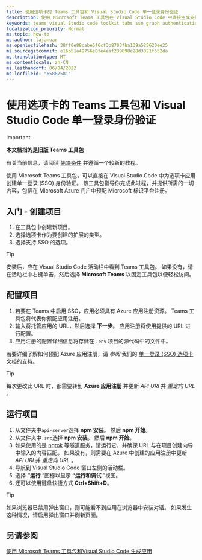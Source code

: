 ```yaml
---
title: 使用选项卡的 Teams 工具包和 Visual Studio Code 单一登录身份验证
description: 使用 Microsoft Teams 工具包在 Visual Studio Code 中直接生成支持单一登录和 Microsoft Graph 调用的选项卡
keywords: teams visual Studio code toolkit tabs sso graph authentication Azure 标识平台
localization_priority: Normal
ms.topic: how-to
ms.author: lajanuar
ms.openlocfilehash: 38ff0e88cabe5f6cf3b8703fba139a525620ee25
ms.sourcegitcommit: e16b51a49756e0fe4eaf239898e28d3021f552da
ms.translationtype: MT
ms.contentlocale: zh-CN
ms.lasthandoff: 06/04/2022
ms.locfileid: "65887581"
---
```

# <a name="single-sign-on-authentication-with-teams-toolkit-and-visual-studio-code-for-tabs"></a>使用选项卡的 Teams 工具包和 Visual Studio Code 单一登录身份验证

> [!IMPORTANT]
> **本文档指的是旧版 Teams 工具包**
>
> 有关当前信息，请阅读 [先决条件](../get-started/prerequisites.md) 并遵循一个较新的教程。

使用 Microsoft Teams 工具包，可以直接在 Visual Studio Code 中为选项卡应用创建单一登录 (SSO) 身份验证。 该工具包指导你完成此过程，并提供所需的一切内容，包括在 Microsoft Azure 门户中预配 Microsoft 标识平台注册。

## <a name="get-started--create-a-project"></a>入门 - 创建项目

1. 在工具包中创建新项目。
1. 选择选项卡作为要创建的扩展的类型。
1. 选择支持 SSO 的选项。

> [!TIP]
> 安装后，应在 Visual Studio Code 活动栏中看到 Teams 工具包。 如果没有，请在活动栏中右键单击，然后选择 **Microsoft Teams** 以固定工具包以便轻松访问。

## <a name="configure-your-project"></a>配置项目

1. 若要在 Teams 中启用 SSO，应用必须具有 Azure 应用注册资源。 Teams 工具包将代表你预配应用注册。
1. 输入将托管应用的 URL，然后选择 **下一步**。 应用注册将使用提供的 URL 进行配置。
1. 应用注册的配置详细信息将存储在 `.env` 项目的源代码中的文件中。

若要详细了解如何预配 Azure 应用注册，请 *参阅*  我们的 [单一登录 (SSO) 选项卡](../tabs/how-to/authentication/tab-sso-overview.md) 文档的支持。

> [!TIP]
> 每次更改此 URL 时，都需要转到 **Azure 应用注册** 并更新 *API URI* 并 *重定向 URL* 。

## <a name="run-your-project"></a>运行项目

1. 从文件夹中`api-server`选择 **npm 安装**。 然后 **npm 开始**。
1. 从文件夹中`.src`选择 **npm 安装**。 然后 **npm 开始**。
1. 如果使用的是 [ngrok](https://ngrok.com/) 等隧道服务，请运行它，并确保 URL 与在项目创建向导中输入的内容匹配。 如果没有，则需要在 Azure 中创建的应用注册中更新 *API URI* 并 *重定向 URL* 。
1. 导航到 Visual Studio Code 窗口左侧的活动栏。
1. 选择 **“运行** ”图标以显示 **“运行和调试** ”视图。
1. 还可以使用键盘快捷方式 **Ctrl+Shift+D**。

> [!TIP]
> 如果浏览器已禁用弹出窗口，则可能看不到应用在浏览器中安装对话。 如果发生这种情况，请启用弹出窗口并刷新页面。

## <a name="see-also"></a>另请参阅

[使用 Microsoft Teams 工具包和Visual Studio Code 生成应用](visual-studio-code-overview.md)
